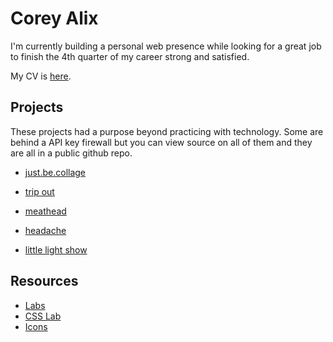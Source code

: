 # Corey Alix

I'm currently building a personal web presence while looking for a great job to finish the 4th quarter of my career strong and satisfied.

My CV is [here](https://ca0v.github.io/ca0v/resume/index.html).

## Projects

These projects had a purpose beyond practicing with technology.  Some are behind a API key firewall but you can view source on all of them and they are all in a public github repo.

* [just.be.collage](https://ca0v.us/stories)

* [trip out](https://tripout.netlify.app)

* [meathead](https://meathead.netlify.app)

* [headache](https://headache.netlify.app)

* [little light show](https://lightshow.netlify.app)

## Resources

* [Labs](https://ca0v.github.io/ca0v/labs)
* [CSS Lab](https://ca0v.github.io/css-lab/)
* [Icons](https://icons.getbootstrap.com/icons/geo-alt/)
